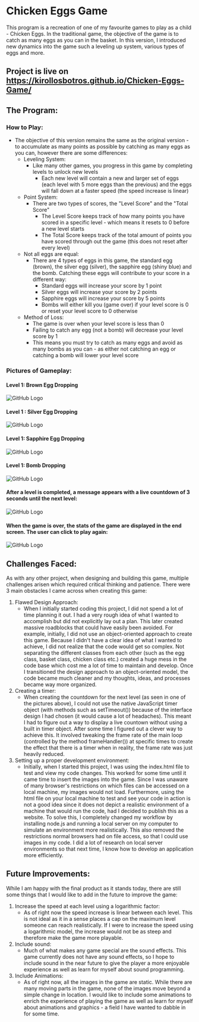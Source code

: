 # Chicken Eggs Game
This program is a recreation of one of my favourite games to play as a child - Chicken Eggs. In the traditional game, the objective of the game is to catch as many eggs as you can in the basket. In this version, I introduced new dynamics into the game such a leveling up system, various types of eggs and more.

## Project is live on https://kirollosbotros.github.io/Chicken-Eggs-Game/

## The Program:
### How to Play:
* The objective of this version remains the same as the original version - to accumulate as many points as possible by catching as many eggs as you can, however there are some differences:
	* Leveling System:
		* Like many other games, you progress in this game by completing levels to unlock new levels
			* Each new level will contain a new and larger set of eggs (each level with 5 more eggs than the previous) and the eggs will fall down at a faster speed (the speed increase is linear)
	* Point System:
		* There are two types of scores, the "Level Score" and the "Total Score"
			* The Level Score keeps track of how many points you have scored in a specific level - which means it resets to 0 before a new level starts
			* The Total Score keeps track of the total amount of points you have scored through out the game (this does not reset after every level)
	* Not all eggs are equal:
		* There are 4 types of eggs in this game, the standard egg (brown), the silver egg (silver), the sapphire egg (shiny blue) and the bomb. Catching these eggs will contribute to your score in a different way:
			* Standard eggs will increase your score by 1 point
			* Silver eggs will increase your score by 2 points
			* Sapphire eggs will increase your score by 5 points
			* Bombs will either kill you (game over) if your level score is 0 or reset your level score to 0 otherwise
	* Method of Loss:
		* The game is over when your level score is less than 0
		* Failing to catch any egg (not a bomb) will decrease your level score by 1
		* This means you must try to catch as many eggs and avoid as many bombs as you can - as either not catching an egg or catching a bomb will lower your level score
### Pictures of Gameplay:

#### Level 1: Brown Egg Dropping
![GitHub Logo](images/BrownScreenshot.png)

#### Level 1 : Silver Egg Dropping
![GitHub Logo](images/SilverScreenshot.png)

#### Level 1: Sapphire Egg Dropping
![GitHub Logo](images/SapphireScreenshot.png)

#### Level 1: Bomb Dropping
![GitHub Logo](images/BombScreenshot.png)

#### After a level is completed, a message appears with a live countdown of 3 seconds until the next level:
![GitHub Logo](images/LevelCompleteScreenshot.png)

#### When the game is over, the stats of the game are displayed in the end screen. The user can click to play again:
![GitHub Logo](images/GameOverScreenshot.png)

## Challenges Faced:
As with any other project, when designing and building this game, multiple challenges arisen which required critical thinking and patience. There were 3 main obstacles I came across when creating this game:
1. Flawed Design Approach:
	* When I initially started coding this project, I did not spend a lot of time planning it out. I had a very rough idea of what I wanted to accomplish but did not explicitly lay out a plan. This later created massive roadblocks that could have easily been avoided. For example, initially, I did not use an object-oriented approach to create this game. Because I didn't have a clear idea of what I wanted to achieve, I did not realize that the code would get so complex. Not separating the different classes from each other (such as the egg class, basket class, chicken class etc.) created a huge mess in the code base which cost me a lot of time to maintain and develop. Once I transitioned the design approach to an object-oriented model, the code became much cleaner and my thoughts, ideas, and processes became way more organized.
2. Creating a timer:
	* When creating the countdown for the next level (as seen in one of the pictures above), I could not use the native JavaScript timer object (with methods such as setTimeout()) because of the interface design I had chosen (it would cause a lot of headaches). This meant I had to figure out a way to display a live countown without using a built in timer object. After some time I figured out a clever way to achieve this. It involved tweaking the frame rate of the main loop (controlled by the method frameHandler()) at specific times to create the effect that there is a timer when in reality, the frame rate was just heavily reduced.
3. Setting up a proper development environment:
	* Initially, when I started this project, I was using the index.html file to test and view my code changes. This worked for some time until it came time to insert the images into the game. Since I was unaware of many browser's restrictions on which files can be accessed on a local machine, my images would not load. Furthermore, using the html file on your local machine to test and see your code in action is not a good idea since it does not depict a realistic environment of a machine that would run the code, had I decided to publish this as a website. To solve this, I completely changed my workflow by installing node.js and running a local server on my computer to simulate an environment more realistically. This also removed the restrictions normal browsers had on file access, so that I could use images in my code. I did a lot of research on local server environments so that next time, I know how to develop an application more efficiently.

## Future Improvements:
While I am happy with the final product as it stands today, there are still some things that I would like to add in the future to improve the game:
1. Increase the speed at each level using a logarithmic factor:
	* As of right now the speed increase is linear between each level. This is not ideal as it in a sense places a cap on the maximum level someone can reach realistically. If I were to increase the speed using a logarithmic model, the increase would not be as steep and therefore make the game more playable.
2. Include sound:
	* Much of what makes any game special are the sound effects. This game currently does not have any sound effects, so I hope to include sound in the near future to give the player a more enjoyable experience as well as learn for myself about sound programming.
3. Include Animations:
	* As of right now, all the images in the game are static. While there are many moving parts in the game, none of the images move beyond a simple change in location. I would like to include some animations to enrich the experience of playing the game as well as learn for myself about animations and graphics - a field I have wanted to dabble in for some time.
